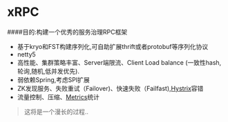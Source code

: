 # xRPC
 
####目的:构建一个优秀的服务治理RPC框架
- 基于kryo和FST构建序列化,可自助扩展thrift或者protobuf等序列化协议
- netty5
- 高性能、集群策略丰富、Server端限流、Client Load balance (一致性hash,轮询,随机,低并发优先).
- 弱依赖Spring,考虑SPI扩展
- ZK发现服务、失败重试（Failover)、快速失败（Failfast),[Hystrix](https://github.com/Netflix/Hystrix)容错
- 流量控制、压缩、[Metrics](https://github.com/dropwizard/metrics)统计

>这将是一个漫长的过程..

